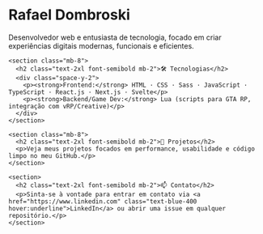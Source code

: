 <!DOCTYPE html>
<html lang="pt-BR">
<head>
  <meta charset="UTF-8" />
  <meta name="viewport" content="width=device-width, initial-scale=1.0" />
  <title>Rafael Dombroski</title>
  <link href="https://cdn.jsdelivr.net/npm/tailwindcss@2.2.19/dist/tailwind.min.css" rel="stylesheet">
</head>
<body class="bg-gray-900 text-gray-100 font-sans">

  <main class="max-w-3xl mx-auto p-6">
    <h1 class="text-4xl font-bold mb-4">Rafael Dombroski</h1>
    <p class="text-lg text-gray-400 mb-8">Desenvolvedor web e entusiasta de tecnologia, focado em criar experiências digitais modernas, funcionais e eficientes.</p>

    <section class="mb-8">
      <h2 class="text-2xl font-semibold mb-2">🛠️ Tecnologias</h2>
      <div class="space-y-2">
        <p><strong>Frontend:</strong> HTML · CSS · Sass · JavaScript · TypeScript · React.js · Next.js · Svelte</p>
        <p><strong>Backend/Game Dev:</strong> Lua (scripts para GTA RP, integração com vRP/Creative)</p>
      </div>
    </section>

    <section class="mb-8">
      <h2 class="text-2xl font-semibold mb-2">📂 Projetos</h2>
      <p>Veja meus projetos focados em performance, usabilidade e código limpo no meu GitHub.</p>
    </section>

    <section>
      <h2 class="text-2xl font-semibold mb-2">📫 Contato</h2>
      <p>Sinta-se à vontade para entrar em contato via <a href="https://www.linkedin.com" class="text-blue-400 hover:underline">LinkedIn</a> ou abrir uma issue em qualquer repositório.</p>
    </section>
  </main>

</body>
</html>

